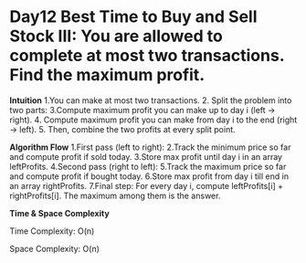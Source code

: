 # Day12 Best Time to Buy and Sell Stock III:  You are allowed to complete at most two transactions. Find the maximum profit.

**Intuition**
1.You can make at most two transactions.
2. Split the problem into two parts:
3.Compute maximum profit you can make up to day i (left → right).
4. Compute maximum profit you can make from day i to the end (right → left).
5. Then, combine the two profits at every split point.

**Algorithm Flow**
1.First pass (left to right):
2.Track the minimum price so far and compute profit if sold today.
3.Store max profit until day i in an array leftProfits.
4.Second pass (right to left):
5.Track the maximum price so far and compute profit if bought today.
6.Store max profit from day i till end in an array rightProfits.
7.Final step:
    For every day i, compute leftProfits[i] + rightProfits[i].
    The maximum among them is the answer.

**Time & Space Complexity**

Time Complexity: O(n) 

Space Complexity: O(n) 
